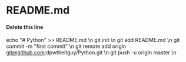 # README.md
#### Delete this line
echo "# Python" >> README.md \n
git init \n
git add README.md \n
git commit -m "first commit" \n
git remote add origin git@github.com:dpwtheitguy/Python.git \n
git push -u origin master \n

